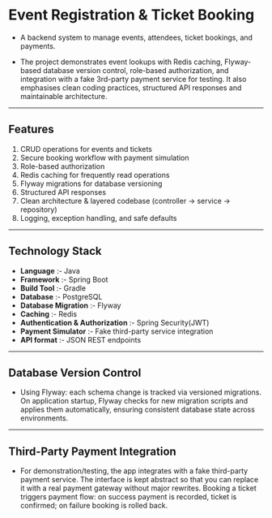 # Event Registration & Ticket Booking

- A backend system to manage events, attendees, ticket bookings, and payments.

- The project demonstrates event lookups with Redis caching, Flyway-based database version control, role-based authorization, and integration with a fake 3rd-party payment service for testing. It also emphasises clean coding practices, structured API responses and maintainable architecture.

--------------------
## Features

1. CRUD operations for events and tickets
2. Secure booking workflow with payment simulation
3. Role-based authorization
4. Redis caching for frequently read operations
5. Flyway migrations for database versioning
6. Structured API responses
7. Clean architecture & layered codebase (controller → service → repository)
8. Logging, exception handling, and safe defaults

------------------------
## Technology Stack

- **Language** :- Java
- **Framework** :- Spring Boot
- **Build Tool** :- Gradle
- **Database** :- PostgreSQL
- **Database Migration** :- Flyway
- **Caching** :- Redis
- **Authentication & Authorization** :- Spring Security(JWT)
- **Payment Simulator** :- Fake third-party service integration
- **API format** :- JSON REST endpoints

-------------------
## Database Version Control

- Using Flyway: each schema change is tracked via versioned migrations. On application startup, Flyway checks for new migration scripts and applies them automatically, ensuring consistent database state across environments.

--------------------
## Third-Party Payment Integration

- For demonstration/testing, the app integrates with a fake third-party payment service. The interface is kept abstract so that you can replace it with a real payment gateway without major rewrites. Booking a ticket triggers payment flow: on success payment is recorded, ticket is confirmed; on failure booking is rolled back.